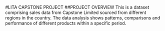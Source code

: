 #LITA CAPSTONE PROJECT
##PROJECT OVERVIEW
This is a dataset comprising sales data 
from Capstone Limited sourced from different
regions in the country. The data analysis
shows patterns, comparisons and performance 
of different products within a specific period.
